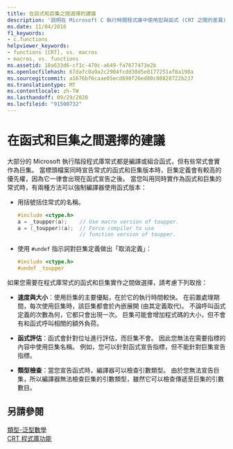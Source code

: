 ```yaml
---
title: 在函式和巨集之間選擇的建議
description: '說明在 Microsoft C 執行時間程式庫中使用宏與函式 (CRT 之間的差異) '
ms.date: 11/04/2016
f1_keywords:
- c.functions
helpviewer_keywords:
- functions [CRT], vs. macros
- macros, vs. functions
ms.assetid: 18a633d6-cf1c-470c-a649-fa7677473e2b
ms.openlocfilehash: 67dafc0a9a2c2904fcdd30d5e0177251af8a190a
ms.sourcegitcommit: a1676bf6caae05ecd698f26ed80c08828722b237
ms.translationtype: MT
ms.contentlocale: zh-TW
ms.lasthandoff: 09/29/2020
ms.locfileid: "91500732"
---
```

# <a name="recommendations-for-choosing-between-functions-and-macros"></a>在函式和巨集之間選擇的建議

大部分的 Microsoft 執行階段程式庫常式都是編譯或組合函式，但有些常式會實作為巨集。 當標頭檔案同時宣告常式的函式和巨集版本時，巨集定義會有較高的優先權，因為它一律會出現在函式宣告之後。 當您叫用同時實作為函式和巨集的常式時，有兩種方法可以強制編譯器使用函式版本：

- 用括號括住常式的名稱。

    ```C
    #include <ctype.h>
    a = _toupper(a);    // Use macro version of toupper.
    a = (_toupper)(a);  // Force compiler to use
                        // function version of toupper.
    ```

- 使用 `#undef` 指示詞對巨集定義做出「取消定義」：

    ```C
    #include <ctype.h>
    #undef _toupper
    ```

如果您需要在程式庫常式的函式和巨集實作之間做選擇，請考慮下列取捨：

- **速度與大小**：使用巨集的主要優點，在於它的執行時間較快。 在前置處理期間，每次使用巨集時，該巨集都會於內嵌展開 (由其定義取代)。 不論呼叫函式定義的次數為何，它都只會出現一次。 巨集可能會增加程式碼的大小，但不會有和函式呼叫相關的額外負荷。

- **函式評估**：函式會針對位址進行評估，而巨集不會。 因此您無法在需要指標的內容中使用巨集名稱。 例如，您可以針對函式宣告指標，但不能針對巨集宣告指標。

- **類型檢查**：當您宣告函式時，編譯器可以檢查引數類型。 由於您無法宣告巨集，所以編譯器無法檢查巨集的引數類型，雖然它可以檢查傳遞至巨集的引數數目。

## <a name="see-also"></a>另請參閱

[類型-泛型數學](tgmath.md)\
[CRT 程式庫功能](../c-runtime-library/crt-library-features.md)
